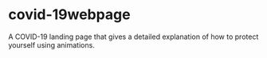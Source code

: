 # covid-19webpage
A COVID-19 landing page that gives a detailed explanation of how to protect yourself using animations.

